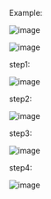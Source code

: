 Example:

![image](https://github.com/JinXiangLai/Histogram-and-Binary-Bayes-Filter/assets/62703436/f22fe11b-1d81-4d79-9ce8-c1f9f2c97f94)


![image](https://github.com/JinXiangLai/Histogram-and-Binary-Bayes-Filter/assets/62703436/bd044d14-1f30-4887-bdff-bba832a139f2)


step1:

![image](https://github.com/JinXiangLai/Histogram-and-Binary-Bayes-Filter/assets/62703436/d42b7359-9a32-4163-bdf7-8c41b139de97)

step2:

![image](https://github.com/JinXiangLai/Histogram-and-Binary-Bayes-Filter/assets/62703436/7fdbc7b9-c3ff-4933-b6e0-53817f6bccf3)

step3:

![image](https://github.com/JinXiangLai/Histogram-and-Binary-Bayes-Filter/assets/62703436/830632c8-d7be-4569-923b-2d8de0699979)

step4:

![image](https://github.com/JinXiangLai/Histogram-and-Binary-Bayes-Filter/assets/62703436/01a26364-f668-4496-a15c-79094374a008)



